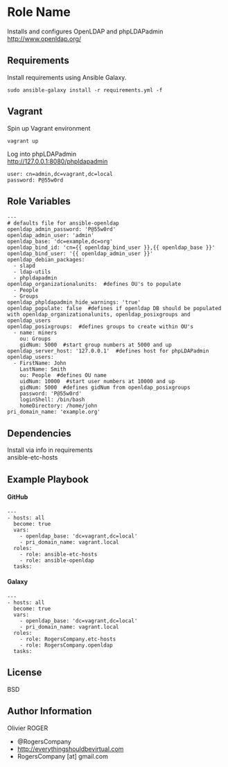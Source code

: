 Role Name
=========

Installs and configures OpenLDAP and phpLDAPadmin  
http://www.openldap.org/

Requirements
------------

Install requirements using Ansible Galaxy.
````
sudo ansible-galaxy install -r requirements.yml -f
````

Vagrant
-------
Spin up Vagrant environment
````
vagrant up
````

Log into phpLDAPadmin  
http://127.0.0.1:8080/phpldapadmin
````
user: cn=admin,dc=vagrant,dc=local
password: P@55w0rd
````

Role Variables
--------------

````
---
# defaults file for ansible-openldap
openldap_admin_password: 'P@55w0rd'
openldap_admin_user: 'admin'
openldap_base: 'dc=example,dc=org'
openldap_bind_id: 'cn={{ openldap_bind_user }},{{ openldap_base }}'
openldap_bind_user: '{{ openldap_admin_user }}'
openldap_debian_packages:
  - slapd
  - ldap-utils
  - phpldapadmin
openldap_organizationalunits:  #defines OU's to populate
  - People
  - Groups
openldap_phpldapadmin_hide_warnings: 'true'
openldap_populate: false  #defines if openldap DB should be populated with openldap_organizationalunits, openldap_posixgroups and openldap_users
openldap_posixgroups:  #defines groups to create within OU's
  - name: miners
    ou: Groups
    gidNum: 5000  #start group numbers at 5000 and up
openldap_server_host: '127.0.0.1'  #defines host for phpLDAPadmin
openldap_users:
  - FirstName: John
    LastName: Smith
    ou: People  #defines OU name
    uidNum: 10000  #start user numbers at 10000 and up
    gidNum: 5000  #defines gidNum from openldap_posixgroups
    password: 'P@55w0rd'
    loginShell: /bin/bash
    homeDirectory: /home/john
pri_domain_name: 'example.org'
````

Dependencies
------------

Install via info in requirements  
ansible-etc-hosts


Example Playbook
----------------

#### GitHub
````
---
- hosts: all
  become: true
  vars:
    - openldap_base: 'dc=vagrant,dc=local'
    - pri_domain_name: vagrant.local
  roles:
    - role: ansible-etc-hosts
    - role: ansible-openldap
  tasks:
````
#### Galaxy
````
---
- hosts: all
  become: true
  vars:
    - openldap_base: 'dc=vagrant,dc=local'
    - pri_domain_name: vagrant.local
  roles:
    - role: RogersCompany.etc-hosts
    - role: RogersCompany.openldap
  tasks:
````

License
-------

BSD

Author Information
------------------

Olivier ROGER
- @RogersCompany
- http://everythingshouldbevirtual.com
- RogersCompany [at] gmail.com
